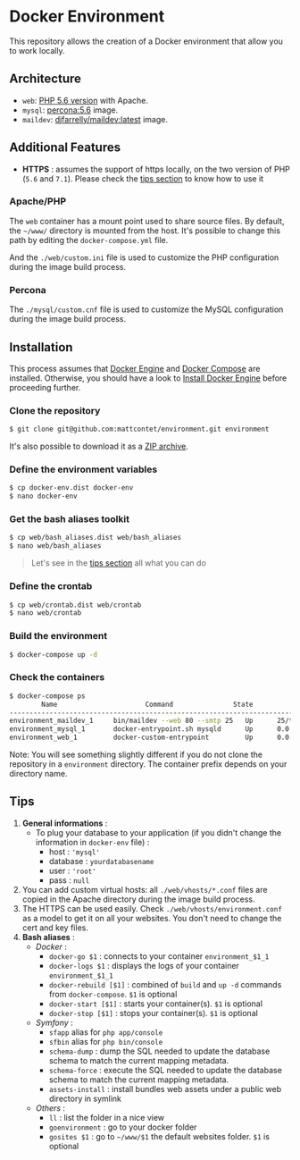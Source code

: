 # Docker Environment
This repository allows the creation of a Docker environment that allow you to work locally.

## Architecture
* `web`: [PHP 5.6 version](https://github.com/mattcontet/environment/blob/master/web/Dockerfile) with Apache.
* `mysql`: [percona:5.6](https://hub.docker.com/_/percona/) image.
* `maildev`: [djfarrelly/maildev:latest](https://hub.docker.com/r/djfarrelly/maildev/) image.

## Additional Features
* **HTTPS** : assumes the support of https locally, on the two version of PHP (`5.6` and `7.1`). Please check the [tips section](#tips) to know how to use it

### Apache/PHP
The `web` container has a mount point used to share source files.
By default, the `~/www/` directory is mounted from the host. It's possible to change this path by editing the `docker-compose.yml` file.

And the `./web/custom.ini` file is used to customize the PHP configuration during the image build process. 

### Percona
The `./mysql/custom.cnf` file is used to customize the MySQL configuration during the image build process.

## Installation
This process assumes that [Docker Engine](https://www.docker.com/docker-engine) and [Docker Compose](https://docs.docker.com/compose/) are installed.
Otherwise, you should have a look to [Install Docker Engine](https://docs.docker.com/engine/installation/) before proceeding further.

### Clone the repository
```bash
$ git clone git@github.com:mattcontet/environment.git environment
```
It's also possible to download it as a [ZIP archive](https://github.com/mattcontet/environment/archive/master.zip).

### Define the environment variables
```bash
$ cp docker-env.dist docker-env
$ nano docker-env
```

### Get the bash aliases toolkit
```bash
$ cp web/bash_aliases.dist web/bash_aliases
$ nano web/bash_aliases
```
> Let's see in the [tips section](#tips) all what you can do

### Define the crontab
```bash
$ cp web/crontab.dist web/crontab
$ nano web/crontab
```

### Build the environment
```bash
$ docker-compose up -d
```

### Check the containers
```bash
$ docker-compose ps
        Name                      Command               State                      Ports
------------------------------------------------------------------------------------------------------------
environment_maildev_1     bin/maildev --web 80 --smtp 25   Up      25/tcp, 0.0.0.0:1080->80/tcp
environment_mysql_1       docker-entrypoint.sh mysqld      Up      0.0.0.0:3306->3306/tcp
environment_web_1         docker-custom-entrypoint         Up      0.0.0.0:443->443/tcp, 0.0.0.0:80->80/tcp
```
Note: You will see something slightly different if you do not clone the repository in a `environment` directory.
The container prefix depends on your directory name.

## Tips
1. **General informations** :
    - To plug your database to your application (if you didn't change the information in `docker-env` file) :
        - host : `'mysql'`
        - database : `yourdatabasename`
        - user : `'root'`
        - pass : `null`
2. You can add custom virtual hosts: all `./web/vhosts/*.conf` files are copied in the Apache directory during the image build process.
3. The HTTPS can be used easily. Check `./web/vhosts/environment.conf` as a model to get it on all your websites. You don't need to change the cert and key files.
4. **Bash aliases** :
    - _Docker_ :
        - `docker-go $1`        : connects to your container `environment_$1_1`
        - `docker-logs $1`      : displays the logs of your container `environment_$1_1`
        - `docker-rebuild [$1]` : combined of `build` and `up -d` commands from `docker-compose`. `$1` is optional
        - `docker-start [$1]`   : starts your container(s). `$1` is optional
        - `docker-stop [$1]`    : stops your container(s). `$1` is optional
    - _Symfony_ : 
        - `sfapp` alias for `php app/console`
        - `sfbin` alias for `php bin/console`
        - `schema-dump`     : dump the SQL needed to update the database schema to match the current mapping metadata.
        - `schema-force`    : execute the SQL needed to update the database schema to match the current mapping metadata.
        - `assets-install`  : install bundles web assets under a public web directory in symlink
    - _Others_ :
        - `ll`              : list the folder in a nice view
        - `goenvironment`   : go to your docker folder
        - `gosites $1`      : go to `~/www/$1` the default websites folder. `$1` is optional
        